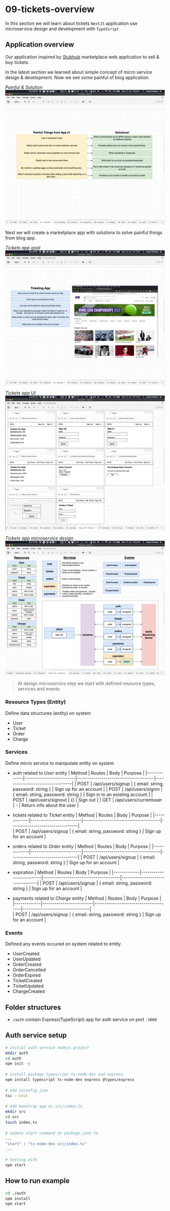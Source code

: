 # 09-tickets-overview

In this section we will learn about tickets `NextJS` application use microservice design and development with `TypeScript`

## Application overview
Our application inspired by [Stubhub](https://www.stubhub.ie/) marketplace web application to sell & buy tickets.

In the latest section we learned about simple concept of micro service design & development. Now we see some painful of blog application.

*Painful & Solution*
![Painful & Solution](assets/painful-solution.png)

Next we will create a marketplace app with solutions to solve painful things from blog app.

*Tickets app goal*
![Ticketing app](assets/ticketing-app.png)

*Tickets app UI*
![Ticketing app ui](assets/ticketing-app-ui.png) 

*Tickets app microservice design*
![Alt text](assets/ticketing-app-microservice-design.png)

>At design microservice step we start with defined resource types, services and events

### Resource Types (Entity)
Define data structures (entity) on system
- User
- Ticket
- Order
- Charge

### Services
Define micro service to manipulate entity on system
- auth related to *User* entity
  | Method      | Routes                  | Body                                 | Purpose                         |
  |-------------|-------------------------|--------------------------------------|---------------------------------|
  | POST        | /api/users/signup       | { email: string, password: string }  | Sign up for an account          |
  | POST        | /api/users/signin       | { email: string, password: string }  | Sign in to an existing account  |
  | POST        | /api/users/signout      | {}                                   | Sign out                        |
  | GET         | /api/users/currentuser  | -                                    | Return info about the user      |
  
- tickets related to *Ticket* entity
  | Method      | Routes                  | Body                                 | Purpose                         |
  |-------------|-------------------------|--------------------------------------|---------------------------------|  
  | POST        | /api/users/signup       | { email: string, password: string }  | Sign up for an account          |
  
- orders related to *Order* entity
  | Method      | Routes                  | Body                                 | Purpose                         |
  |-------------|-------------------------|--------------------------------------|---------------------------------|
  | POST        | /api/users/signup       | { email: string, password: string }  | Sign up for an account          |
  
- expiration
  | Method      | Routes                  | Body                                 | Purpose                         |
  |-------------|-------------------------|--------------------------------------|---------------------------------|
  | POST        | /api/users/signup       | { email: string, password: string }  | Sign up for an account          |
  
- payments related to *Charge* entity
  | Method      | Routes                  | Body                                 | Purpose                         |
  |-------------|-------------------------|--------------------------------------|---------------------------------|  
  | POST        | /api/users/signup       | { email: string, password: string }  | Sign up for an account          |

### Events
Defined any events occured on system related to entity
- UserCreated
- UserUpdated
- OrderCreated
- OrderCancelled
- OrderExpired
- TicketCreated
- TicketUpdated
- ChargeCreated


## Folder structures
- `/auth` contain Express(TypeScript) app for auth service on port `:3000`


## Auth service setup
```sh
# initial auth service nodejs project
mkdir auth
cd auth
npm init -y

# install package typescript ts-node-dev and express
npm install typescript ts-node-dev express @types/express

# add tsconfig.json
tsc --init

# add boostrap app on src/index.ts
mkdir src
cd src
touch index.ts

# update start command on package.json to
...
"start" : "ts-node-dev src/index.tx"
...

# testing with 
npm start
```

## How to run example
```sh
cd ./auth
npm install
npm start
```